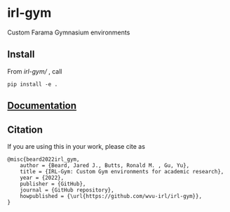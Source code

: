 # irl-gym
Custom Farama Gymnasium environments

## Install 
From *irl-gym/* , call

```
pip install -e .
```

## [Documentation](https://irl-gym.readthedocs.io/en/latest/)

Citation
--------
If you are using this in your work, please cite as

```
@misc{beard2022irl_gym,
    author = {Beard, Jared J., Butts, Ronald M. , Gu, Yu},
    title = {IRL-Gym: Custom Gym environments for academic research},
    year = {2022},
    publisher = {GitHub},
    journal = {GitHub repository},
    howpublished = {\url{https://github.com/wvu-irl/irl-gym}},
}
```